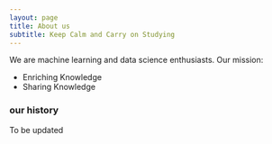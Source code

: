 ```yaml
---
layout: page
title: About us
subtitle: Keep Calm and Carry on Studying
---
```


We are machine learning and data science enthusiasts. Our mission:

- Enriching Knowledge 
- Sharing Knowledge

### our history

To be updated